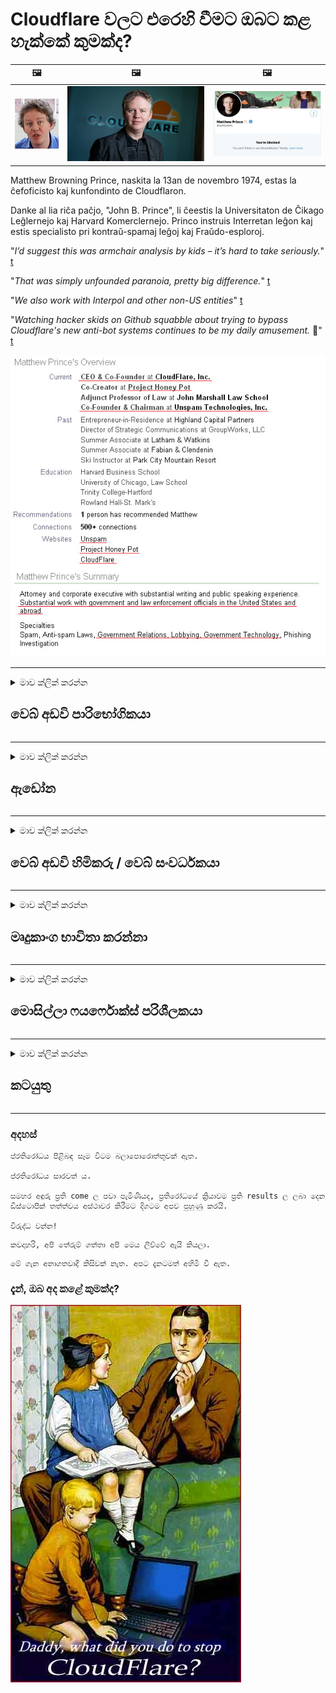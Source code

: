 # Cloudflare වලට එරෙහි වීමට ඔබට කළ හැක්කේ කුමක්ද?

| 🖼 | 🖼 | 🖼 |
| --- | --- | --- |
| ![](../image/matthew_prince_teen.jpg) | ![](../image/matthew_prince.jpg) | ![](../image/blockedbymatthewprince.jpg) |


Matthew Browning Prince, naskita la 13an de novembro 1974, estas la ĉefoficisto kaj kunfondinto de Cloudflaron.

Danke al lia riĉa paĉjo, "John B. Prince", li ĉeestis la Universitaton de Ĉikago Leĝlernejo kaj Harvard Komerclernejo.
Princo instruis Interretan leĝon kaj estis specialisto pri kontraŭ-spamaj leĝoj kaj Fraŭdo-esploroj.


"*I’d suggest this was armchair analysis by kids – it’s hard to take seriously.*" [t](https://www.theguardian.com/technology/2015/nov/19/cloudflare-accused-by-anonymous-helping-isis)

"*That was simply unfounded paranoia, pretty big difference.*"  [t](https://twitter.com/xxdesmus/status/992757936123359233)

"*We also work with Interpol and other non-US entities*" [t](https://twitter.com/eastdakota/status/1203028504184360960)

"*Watching hacker skids on Github squabble about trying to bypass Cloudflare's new anti-bot systems continues to be my daily amusement.* 🍿" [t](https://twitter.com/eastdakota/status/1273277839102656515)


![](../image/whoismp.jpg)

---


<details>
<summary>මාව ක්ලික් කරන්න

## වෙබ් අඩවි පාරිභෝගිකයා
</summary>


- ඔබ කැමති වෙබ් අඩවිය Cloudflare භාවිතා කරන්නේ නම්, Cloudflare භාවිතා නොකරන ලෙස ඔවුන්ට කියන්න.
  - ෆේස්බුක්, රෙඩිට්, ට්විටර් හෝ මැස්ටෝඩන් වැනි සමාජ මාධ්‍යවල හ ining නඟා සිටීමෙන් කිසිදු වෙනසක් සිදු නොවේ. [ක්‍රියා හැෂ් ටැග් වලට වඩා හයියෙන්.](https://twitter.com/phyzonloop/status/1274132092490862594)
  - ඔබට ප්‍රයෝජනවත් වීමට අවශ්‍ය නම් වෙබ් අඩවි හිමිකරු හා සම්බන්ධ වීමට උත්සාහ කරන්න.

[Cloudflare පැවසීය](https://github.com/Eloston/ungoogled-chromium/issues/783):
```
ඔබ විසින් නිකුත් කරනු ලබන විශේෂිත සේවාවන් හෝ අඩවි සඳහා පරිපාලකයින් වෙත ගොස් ඔබේ අත්දැකීම් බෙදාහදා ගැනීමට අපි නිර්දේශ කරමු.
```

[ඔබ එය ඉල්ලන්නේ නැත්නම්, වෙබ් අඩවි හිමිකරු කිසි විටෙකත් මෙම ගැටලුව දන්නේ නැත.](../PEOPLE.md)

![](../image/liberapay.jpg)

[සාර්ථක උදාහරණය](https://counterpartytalk.org/t/turn-off-cloudflare-on-counterparty-co-plz/164/5).<br>
ඔබට ගැටලුවක් තිබේද? [දැන් ඔබේ හ voice ඔසවන්න.](https://github.com/maraoz/maraoz.github.io/issues/1) පහත උදාහරණය.

```
ඔබ ආයතනික වාරණයට සහ මහජන සුපරීක්ෂණයට උදව් කරයි.
https://git.sdf.org/deCloudflare/cloudflare-tor/src/branch/master/README.md
```

```
ඔබේ වෙබ් පිටුව ක්ලවුඩ් ෆ්ලෙයාර් හි පුද්ගලික බිත්ති උයනේ ඇත.
https://git.sdf.org/deCloudflare/cloudflare-tor/
```

- වෙබ් අඩවියේ රහස්‍යතා ප්‍රතිපත්තිය කියවීමට යම් කාලයක් ගත කරන්න.
  - වෙබ් අඩවිය Cloudflare පිටුපසින් සිටී නම් හෝ වෙබ් අඩවිය Cloudflare හා සම්බන්ධ සේවාවන් භාවිතා කරයි.

එය "Cloudflare" යනු කුමක්ද යන්න පැහැදිලි කළ යුතු අතර, ඔබේ දත්ත Cloudflare සමඟ බෙදා ගැනීමට අවසර ඉල්ලා සිටිය යුතුය. එසේ කිරීමට අපොහොසත් වීමෙන් විශ්වාසය බිඳ වැටෙනු ඇති අතර සැක සහිත වෙබ් අඩවිය මග හැරිය යුතුය.

[පිළිගත හැකි රහස්‍යතා ප්‍රතිපත්ති උදාහරණයක් මෙහි ඇත](https://archive.is/bDlTz) ("Subprocessors" > "Entity Name")

```
මම ඔබේ රහස්‍යතා ප්‍රතිපත්තිය කියවා ඇති අතර මට Cloudflare යන වචනය සොයාගත නොහැක.
ඔබ දිගටම මගේ දත්ත Cloudflare වෙත පෝෂණය කරන්නේ නම් මම ඔබ සමඟ දත්ත බෙදා ගැනීම ප්‍රතික්ෂේප කරමි.
https://git.sdf.org/deCloudflare/cloudflare-tor/
```

මෙය ක්ලවුඩ්ෆ්ලේර් යන වචනය නොමැති රහස්‍යතා ප්‍රතිපත්තියට උදාහරණයකි.
[Liberland Jobs](https://archive.is/daKIr) [privacy policy](https://docsend.com/view/feiwyte):

![](../image/cfwontobey.jpg)

Cloudflare ට ඔවුන්ගේම රහස්‍යතා ප්‍රතිපත්තියක් ඇත.
[ක්ලවුඩ්ෆ්ලෙයාර් ඩොක්සිං මිනිසුන්ට ආදරෙයි.](https://www.reddit.com/r/GamerGhazi/comments/2s64fe/be_wary_reporting_to_cloudflare/)

වෙබ් අඩවියේ ලියාපදිංචි වීමේ පෝරමය සඳහා හොඳ උදාහරණයක් මෙන්න.
AFAIK, ශුන්‍ය වෙබ් අඩවිය මෙය කරන්න. ඔබ ඔවුන්ව විශ්වාස කරනවාද?

```
“XYZ සඳහා ලියාපදිංචි වන්න” ක්ලික් කිරීමෙන්, ඔබ අපගේ සේවා කොන්දේසි සහ රහස්‍යතා ප්‍රකාශයට එකඟ වේ.
ඔබේ දත්ත Cloudflare සමඟ බෙදා ගැනීමට ඔබ එකඟ වන අතර Cloudflare හි රහස්‍යතා ප්‍රකාශයට එකඟ වේ.
Cloudflare ඔබේ තොරතුරු කාන්දු වුවහොත් හෝ අපගේ සේවාදායකයන්ට සම්බන්ධ වීමට ඔබට ඉඩ නොදෙන්නේ නම්, එය අපගේ වරදක් නොවේ. [*]

[ ලියාපදිංචි වන්න ] [ මම එකඟවෙන්නේ නැහැ ]
```
[*] [PEOPLE.md](../PEOPLE.md)


- ඔවුන්ගේ සේවාව භාවිතා නොකිරීමට උත්සාහ කරන්න. ඔබව Cloudflare විසින් නරඹන බව මතක තබා ගන්න.
  - ["I'm in your TLS, sniffin' your passworz"](../image/iminurtls.jpg)

- වෙනත් වෙබ් අඩවියක් සොයන්න. අන්තර්ජාලයේ විකල්ප සහ අවස්ථාවන් තිබේ!

- දිනපතාම ටෝර් භාවිතා කිරීමට ඔබේ මිතුරන්ට ඒත්තු ගන්වන්න.
  - නිර්නාමිකභාවය විවෘත අන්තර්ජාලයේ ප්‍රමිතිය විය යුතුය!
  - [ටෝර් ව්‍යාපෘතිය මෙම ව්‍යාපෘතියට අකමැති බව සලකන්න.](../HISTORY.md)

</details>

------

<details>
<summary>මාව ක්ලික් කරන්න

## ඇඩෝන
</summary>

- ඔබගේ බ්‍රව්සරය ෆයර්ෆොක්ස්, ටෝර් බ්‍රව්සරය, හෝ නොකැඩූ ක්‍රෝමියම් නම් පහත ඇඩෝන වලින් එකක් භාවිතා කරන්න.
  - ඔබට වෙනත් නව ඇඩෝන එක් කිරීමට අවශ්‍ය නම් පළමුව ඒ ගැන විමසන්න.


| නම | සංවර්ධක | සහාය | අවහිර කළ හැකිය | දැනුම් දිය හැකිය | Chrome |
| -------- | -------- | -------- | -------- | -------- | -------- |
| [Bloku Cloudflaron MITM-Atakon](../subfiles/about.bcma.md) | #Addon | [ ? ](README.md) | **ඔව්**     | **ඔව්**     |  **ඔව්** |
| [Ĉu ligoj estas vundeblaj al MITM-atako?](../subfiles/about.ismm.md) | #Addon | [ ? ](README.md) | නැත     | **ඔව්**     |  **ඔව්** |
| [Ĉu ĉi tiuj ligoj blokos Tor-uzanton?](../subfiles/about.isat.md) | #Addon | [ ? ](README.md) | නැත     | **ඔව්**     |  **ඔව්** |
| [Block Cloudflare MITM Attack](https://trac.torproject.org/projects/tor/attachment/ticket/24351/block_cloudflare_mitm_attack-1.0.14.1-an%2Bfx.xpi)<br>[**DELETED BY TOR PROJECT**](../HISTORY.md) | nullius | [ ? ](tool/block_cloudflare_mitm_fx), [Link](README.md) | **ඔව්**     | **ඔව්**     |  නැත |
| [TPRB](http://34ahehcli3epmhbu2wbl6kw6zdfl74iyc4vg3ja4xwhhst332z3knkyd.onion/) | Sw | [ ? ](http://34ahehcli3epmhbu2wbl6kw6zdfl74iyc4vg3ja4xwhhst332z3knkyd.onion/) | **ඔව්**     | **ඔව්**     |  නැත |
| [Detect Cloudflare](https://addons.mozilla.org/en-US/firefox/addon/detect-cloudflare/) | Frank Otto | [ ? ](https://github.com/traktofon/cf-detect) | නැත     | **ඔව්**     |  නැත |
| [True Sight](https://addons.mozilla.org/en-US/firefox/addon/detect-cloudflare-plus/) | claustromaniac | [ ? ](https://github.com/claustromaniac/detect-cloudflare-plus) | නැත     | **ඔව්**     |  නැත |
| [Which Cloudflare datacenter am I visiting?](https://addons.mozilla.org/en-US/firefox/addon/cf-pop/) | 依云 | [ ? ](https://github.com/lilydjwg/cf-pop) | නැත     | **ඔව්**     |  නැත |


- "ඩෙසෙන්ට්රේලීස්" හට "සීඩීඑන්ජේඑස් (ක්ලවුඩ්ෆ්ලේර්)" සමඟ සම්බන්ධතාවය නැවැත්විය හැකිය.
  - එය ජාල වෙත ළඟා වීමෙන් බොහෝ ඉල්ලීම් වලක්වන අතර අඩවි කැඩීමෙන් වළක්වා ගැනීමට දේශීය ලිපිගොනු සේවය කරයි.
  - සංවර්ධකයා පිළිතුරු දුන්නේය: "[very concerning indeed](https://github.com/Synzvato/decentraleyes/issues/236#issuecomment-352049501)", "[widespread usage severely centralizes the web](https://github.com/Synzvato/decentraleyes/issues/251#issuecomment-366752049)"

- [ඔබේ සහතික අධිකාරියෙන් (CA) ඔබට Cloudflare සහතිකය ඉවත් කිරීමට හෝ අවිශ්වාස කිරීමට හැකිය.](https://www.ssl.com/how-to/remove-root-certificate-firefox/)

</details>

------

<details>
<summary>මාව ක්ලික් කරන්න

## වෙබ් අඩවි හිමිකරු / වෙබ් සංවර්ධකයා
</summary>


![](../image/word_cloudflarefree.jpg)

- වලාකුළු ද්‍රාවණය භාවිතා නොකරන්න.
  - ඔබට ඊට වඩා හොඳින් කළ හැකිය, නේද? [Cloudflare දායකත්වයන්, සැලසුම්, වසම් හෝ ගිණුම් ඉවත් කරන්නේ කෙසේද යන්න මෙන්න.](https://support.cloudflare.com/hc/en-us/articles/200167776-Removing-subscriptions-plans-domains-or-accounts)

| 🖼 | 🖼 |
| --- | --- |
| ![](../image/htmlalertcloudflare.jpg) | ![](../image/htmlalertcloudflare2.jpg) |

- තවත් ගනුදෙනුකරුවන් අවශ්‍යද? කළ යුතු දේ ඔබ දන්නවා. ඉඟිය "ඉහළ පේළිය" වේ.
  - [හෙලෝ, ඔබ ලිව්වේ "අපි ඔබේ පෞද්ගලිකත්වය බැරෑරුම් ලෙස සලකමු" නමුත් මට "දෝෂ 403 තහනම් නිර්නාමික ප්‍රොක්සියක් අවසර නැත"](https://it.slashdot.org/story/19/02/19/0033255/stop-saying-we-take-your-privacy-and-security-seriously) ඔබ ටෝර් හෝ වීපීඑන් අවහිර කරන්නේ ඇයි? [ඔබ තාවකාලික ඊමේල් අවහිර කරන්නේ ඇයි?](http://523kpawzkarw3j6afz2elxfs4h3hfclomkcmbjs6kaimo4lokympi6yd.onion/)

![](../image/anonexist.jpg)

- Cloudflare භාවිතා කිරීම ඇනහිටීමේ අවස්ථා වැඩි කරයි. ඔබේ සේවාදායකය අක්‍රිය වී හෝ Cloudflare අක්‍රිය වී ඇත්නම් අමුත්තන්ට ඔබේ වෙබ් අඩවියට පිවිසිය නොහැක.
  - [ක්ලවුඩ්ෆ්ලෙයාර් කිසි විටෙකත් පහලට නොයනු ඇතැයි ඔබ සිතුවාද?](https://www.ibtimes.com/cloudflare-down-not-working-sites-producing-504-gateway-timeout-errors-2618008) [Another](https://twitter.com/Jedduff/status/1097875615997399040) [sample](https://twitter.com/search?f=tweets&vertical=default&q=Cloudflare%20is%20having%20problems). [Need more](../PEOPLE.md)?

![](../image/cloudflareinternalerror.jpg)

- ඔබේ "API සේවාව", "මෘදුකාංග යාවත්කාලීන සේවාදායකය" හෝ "RSS පෝෂණය" ප්‍රොක්සි කිරීම සඳහා Cloudflare භාවිතා කිරීම ඔබේ පාරිභෝගිකයාට හානියක් වනු ඇත. ගනුදෙනුකරුවෙක් ඔබට කතා කොට "මට තවදුරටත් ඔබේ API භාවිතා කළ නොහැක" යැයි පැවසූ අතර ඔබට කුමක් සිදුවේදැයි නොදැනේ. Cloudflare ඔබේ ගනුදෙනුකරු නිහ ly ව අවහිර කළ හැකිය. ඔයා හිතනවද ඒක හරි කියලා?
  - බොහෝ RSS පා er ක සේවාදායකයින් සහ RSS කියවන්නා මාර්ගගත සේවාවක් ඇත. ඔබ දායක වීමට මිනිසුන්ට ඉඩ නොදෙන්නේ නම් ඔබ RSS සංග්‍රහය ප්‍රකාශයට පත් කරන්නේ ඇයි?

![](../image/rssfeedovercf.jpg)

- ඔබට HTTPS සහතිකය අවශ්‍යද? "අපි සංකේතාත්මක කරමු" හෝ CA සමාගමෙන් මිලදී ගන්න.

- ඔබට DNS සේවාදායකය අවශ්‍යද? ඔබේම සේවාදායකයක් සැකසිය නොහැකිද? කොහොමද ඔවුන් ගැන: [Hurricane Electric Free DNS](https://dns.he.net/), [Dyn.com](https://dyn.com/dns/), [1984 Hosting](https://www.1984hosting.com/), [Afraid.Org (ඔබ TOR භාවිතා කරන්නේ නම් පරිපාලක ඔබගේ ගිණුම මකන්න)](https://freedns.afraid.org/)

- සත්කාරක සේවාව සොයන්නේද? නොමිලේ පමණක්ද? කොහොමද ඔවුන් ගැන: [Onion Service](http://vww6ybal4bd7szmgncyruucpgfkqahzddi37ktceo3ah7ngmcopnpyyd.onion/en/security/network-security/tor/onionservices-best-practices), [Free Web Hosting Area](https://freewha.com/), [Autistici/Inventati Web Site Hosting](https://www.autinv5q6en4gpf4.onion/services/website), [Github Pages](https://pages.github.com/), [Surge](https://surge.sh/)
  - [Cloudflare සඳහා විකල්ප](../subfiles/cloudflare-alternatives.md)

- ඔබ "cloudflare-ipfs.com" භාවිතා කරනවාද? [Cloudflare IPFS නරක බව ඔබ දන්නවාද?](../PEOPLE.md)

- ඔබේ සේවාදායකයේ OWASP සහ Fail2Ban වැනි වෙබ් යෙදුම් ෆයර්වෝල් ස්ථාපනය කර එය නිසි ලෙස වින්‍යාස කරන්න.
  - ටෝර් අවහිර කිරීම විසඳුමක් නොවේ. කුඩා නරක පරිශීලකයින් සඳහා පමණක් සෑම කෙනෙකුටම ද punish ුවම් නොකරන්න.

- "Cloudflare Warp" භාවිතා කරන්නන් ඔබේ වෙබ් අඩවියට පිවිසීමෙන් හරවා යැවීම හෝ අවහිර කිරීම. ඔබට හැකි නම් හේතුවක් සපයන්න.

> IP ලැයිස්තුව: "[Cloudflare හි වර්තමාන IP පරාසයන්](cloudflare_inc/)"

> A: ඒවා අවහිර කරන්න

```
server {
...
deny 173.245.48.0/20;
deny 103.21.244.0/22;
deny 103.22.200.0/22;
deny 103.31.4.0/22;
deny 141.101.64.0/18;
deny 108.162.192.0/18;
deny 190.93.240.0/20;
deny 188.114.96.0/20;
deny 197.234.240.0/22;
deny 198.41.128.0/17;
deny 162.158.0.0/15;
deny 104.16.0.0/12;
deny 172.64.0.0/13;
deny 131.0.72.0/22;
deny 2400:cb00::/32;
deny 2606:4700::/32;
deny 2803:f800::/32;
deny 2405:b500::/32;
deny 2405:8100::/32;
deny 2a06:98c0::/29;
deny 2c0f:f248::/32;
...
}
```

> B: අනතුරු ඇඟවීමේ පිටුවට හරවා යවන්න

```
http {
...
geo $iscf {
default 0;
173.245.48.0/20 1;
103.21.244.0/22 1;
103.22.200.0/22 1;
103.31.4.0/22 1;
141.101.64.0/18 1;
108.162.192.0/18 1;
190.93.240.0/20 1;
188.114.96.0/20 1;
197.234.240.0/22 1;
198.41.128.0/17 1;
162.158.0.0/15 1;
104.16.0.0/12 1;
172.64.0.0/13 1;
131.0.72.0/22 1;
2400:cb00::/32 1;
2606:4700::/32 1;
2803:f800::/32 1;
2405:b500::/32 1;
2405:8100::/32 1;
2a06:98c0::/29 1;
2c0f:f248::/32 1;
}
...
}

server {
...
if ($iscf) {rewrite ^ https://example.com/cfwsorry.php;}
...
}

<?php
header('HTTP/1.1 406 Not Acceptable');
echo <<<CLOUDFLARED
Thank you for visiting ourwebsite.com!<br />
We are sorry, but we can't serve you because your connection is being intercepted by Cloudflare.<br />
Please read https://git.sdf.org/deCloudflare/cloudflare-tor for more information.<br />
CLOUDFLARED;
die();
```

- ඔබ නිදහස විශ්වාස කරන්නේ නම් සහ නිර්නාමික පරිශීලකයින් පිළිගන්නේ නම් ටෝර් ලූනු සේවාව හෝ අයි 2 පී ඉන්සයිට් සකසන්න.

- වෙනත් ක්ලියර්නෙට් / ටෝර් ද්විත්ව වෙබ් අඩවි ක්‍රියාකරුවන්ගෙන් උපදෙස් ලබාගෙන නිර්නාමික මිතුරන් ඇති කරගන්න!

</details>

------

<details>
<summary>මාව ක්ලික් කරන්න

## මෘදුකාංග භාවිතා කරන්නා
</summary>


- විසංවාදය CloudFlare භාවිතා කරයි. විකල්ප? අපි නිර්දේශ කරමු [**Briar** (Android)](https://f-droid.org/en/packages/org.briarproject.briar.android/), [Ricochet (PC)](https://ricochet.im/), [Tox + Tor (Android/PC)](https://tox.chat/download.html)
  - බ්‍රියර් ටෝර් ඩීමන් ඇතුළත් වන බැවින් ඔබට ඕර්බට් ස්ථාපනය කිරීමට අවශ්‍ය නැත.
  - Qwtch සංවර්ධකයින්, විවෘත රහස්‍යතාවය, දැනුම්දීමකින් තොරව ඔවුන්ගේ git සේවාවෙන් stop_cloudflare ව්‍යාපෘතිය මකා දැමීය.

- ඔබ ඩේබියන් ග්නූ / ලිනක්ස් හෝ කිසියම් ව්‍යුත්පන්නයක් භාවිතා කරන්නේ නම්, දායක වන්න: [bug #831835](https://bugs.debian.org/cgi-bin/bugreport.cgi?bug=831835). ඔබට හැකි නම්, පැච් එක සත්‍යාපනය කිරීමට සහ එය පිළිගත යුතුද යන්න පිළිබඳව නිවැරදි නිගමනයකට පැමිණීමට නඩත්තුකරුට උදව් කරන්න.

- සෑම විටම මෙම බ්‍රව්සර් නිර්දේශ කරන්න.

| නම | සංවර්ධක | සහාය | අදහස් දක්වන්න |
| -------- | -------- | -------- | -------- |
| [Ungoogled-Chromium](https://ungoogled-software.github.io/ungoogled-chromium-binaries/) | Eloston | [ ? ](https://github.com/Eloston/ungoogled-chromium) | PC (Win, Mac, Linux)  _!Tor_ |
| [Bromite](https://www.bromite.org/fdroid) | Bromite | [ ? ](https://github.com/bromite/bromite/issues) | Android  _!Tor_ |
| [Tor Browser](https://www.torproject.org/download/) | Tor Project | [ ? ](https://support.torproject.org/) | PC (Win, Mac, Linux)  _Tor_|
| [Tor Browser Android](https://www.torproject.org/download/) | Tor Project | [ ? ](https://support.torproject.org/) | Android  _Tor_|
| [Onion Browser](https://itunes.apple.com/us/app/onion-browser/id519296448?mt=8) | Mike Tigas | [ ? ](https://github.com/OnionBrowser/OnionBrowser/issues) | Apple iOS  _Tor_|
| [GNU/Icecat](https://www.gnu.org/software/gnuzilla/) | GNU | [ ? ](https://www.gnu.org/software/gnuzilla/) | PC (Linux) |
| [IceCatMobile](https://f-droid.org/en/packages/org.gnu.icecat/) | GNU | [ ? ](https://lists.gnu.org/mailman/listinfo/bug-gnuzilla) | Android |
| [Iridium Browser](https://iridiumbrowser.de/about/) | Iridium | [ ? ](https://github.com/iridium-browser/iridium-browser/) | PC (Win, Mac, Linux, OpenBSD) |


වෙනත් මෘදුකාංගවල පෞද්ගලිකත්වය අසම්පූර්ණයි. ටෝර් බ්‍රව්සරය “පරිපූර්ණ” යැයි මින් අදහස් නොවේ.
අන්තර්ජාලය හා තාක්‍ෂණය තුළ 100% ආරක්ෂිත හෝ 100% පුද්ගලික නැත.

- ටෝර් භාවිතා කිරීමට අවශ්‍ය නැද්ද? ටෝර් ඩීමන් සමඟ ඔබට ඕනෑම බ්‍රව්සරයක් භාවිතා කළ හැකිය.
  - [ටෝර් ව්‍යාපෘතිය මෙයට කැමති නැති බව සලකන්න.](https://support.torproject.org/tbb/tbb-9/) ඔබට එය කළ හැකි නම් ටෝර් බ්‍රව්සරය භාවිතා කරන්න.
- [ටෝර් සමඟ ක්‍රෝමියම් භාවිතා කරන්නේ කෙසේද](../subfiles/chromium_tor.md)


වෙනත් මෘදුකාංගවල පෞද්ගලිකත්වය ගැන කතා කරමු.

- [ඔබට සැබවින්ම ෆයර්ෆොක්ස් භාවිතා කිරීමට අවශ්‍ය නම්, "ෆයර්ෆොක්ස් ඊඑස්ආර්" තෝරන්න.](https://www.mozilla.org/en-US/firefox/organizations/)
  - [ෆයර්ෆොක්ස් - ස්පයිවෙයාර් වොච්ඩෝග්](https://spyware.neocities.org/articles/firefox.html)
  - [ෆයර්ෆොක්ස් නිදහස් කථනය ප්‍රතික්ෂේප කරයි, නිදහස් කථනය තහනම් කරයි](https://web.archive.org/web/20200423010026/https://reclaimthenet.org/firefox-rejects-free-speech-bans-free-speech-commenting-plugin-dissenter-from-its-extensions-gallery/)
  - ["100+ පහළට. මෘදුකාංග සමාගමකට ඇලී සිටින ලෙස ඉල්ලා සිටින බවක් පෙනේ ... මෘදුකාංග මේ දිනවල ඕනෑවට වඩා වැඩිය."](https://old.reddit.com/r/firefox/comments/gutdiw/weve_got_work_to_do_the_mozilla_blog/fslbbb6/)
  - [අහ්, ෆයර්ෆොක්ස් මගේ URL තීරුවේ අනුග්‍රාහක සබැඳි පෙන්වන්නේ ඇයි?](https://www.reddit.com/r/firefox/comments/jybx2w/uh_why_is_firefox_showing_me_sponsored_links_in/)
  - [මොසිල්ලා - යක්ෂයා](https://digdeeper.neocities.org/ghost/mozilla.html)

- [මතක තබා ගන්න, මොසිල්ලා ක්ලවුඩ්ෆ්ලේර් සේවාව භාවිතා කරයි.](https://www.robtex.com/dns-lookup/www.mozilla.org) [ඔවුන් ඔවුන්ගේ නිෂ්පාදනය සඳහා Cloudflare හි DNS සේවාවද භාවිතා කරයි.](https://www.theregister.co.uk/2018/03/21/mozilla_testing_dns_encryption/)

- [මොසිල්ලා මෙම ටිකට්පත නිල වශයෙන් ප්‍රතික්ෂේප කළේය.](https://bugzilla.mozilla.org/show_bug.cgi?id=1426618)

- [ෆයර්ෆොක්ස් ෆෝකස් යනු විහිළුවකි.](https://github.com/mozilla-mobile/focus-android/issues/1743) [ටෙලිමෙට්රි අක්‍රිය කරන බවට ඔවුන් පොරොන්දු වූ නමුත් ඔවුන් එය වෙනස් කළහ.](https://github.com/mozilla-mobile/focus-android/issues/4210)

- [PaleMoon / බැසිලිස්ක් සංවර්ධකයා Cloudflare ට ආදරෙයි.](https://github.com/mozilla-mobile/focus-android/issues/1743#issuecomment-345993097)
  - [සුදුමැලි මූන්ගේ සංරක්ෂිත සේවාදායකය මාස 18 ක් තිස්සේ අනිෂ්ට මෘදුකාංග හැක් කර පැතිර ඇත](https://www.reddit.com/r/privacytoolsIO/comments/cc808y/pale_moons_archive_server_hacked_and_spread/)
  - ඔහු ටෝර් භාවිතා කරන්නන්ට ද වෛර කරයි - "[එය ටෝර් කෙරෙහි සතුරු වීමට ඉඩ දෙන්න. මම හිතන්නේ බොහෝ වෙබ් අඩවි ටෝර් හි අතිශය අපයෝජන සාධකය සැලකිල්ලට ගෙන සතුරු විය යුතුය.](https://github.com/yacy/yacy_search_server/issues/314#issuecomment-565932097)"

- [වෝටර්ෆොක්ස් හි දැඩි "දුරකථන ගෙදර" ගැටලුවක් තිබේ](https://spyware.neocities.org/articles/waterfox.html)

- [ගූගල් ක්‍රෝම් යනු ඔත්තු මෘදුකාංගයකි.](https://www.gnu.org/proprietary/malware-google.en.html)
  - [ගූගල් ඔබගේ ක්‍රියාකාරකම් පැතිකඩ කරයි.](https://spyware.neocities.org/articles/chrome.html)

- [SRWare යකඩ වැඩිපුර දුරකථන සම්බන්ධතා ඇති කරයි.](https://spyware.neocities.org/articles/iron.html) එය ගූගල් වසම් වලට ද සම්බන්ධ වේ.

- [නිර්භීත බ්‍රව්සර් සුදු ලැයිස්තු ෆේස්බුක් / ට්විටර් ට්රැකර්ස්.](https://www.bleepingcomputer.com/news/security/facebook-twitter-trackers-whitelisted-by-brave-browser/)
  - [මෙන්න තවත් ගැටළු.](https://spyware.neocities.org/articles/brave.html)
  - [ද්විමය අනුබද්ධ හැඳුනුම්පත](https://twitter.com/cryptonator1337/status/1269594587716374528)

- [මයික්‍රොසොෆ්ට් එජ් විසින් ෆේස්බුක් පරිශීලකයින්ට ෆ්ලෑෂ් කේතය ධාවනය කිරීමට ඉඩ දෙයි.](https://www.zdnet.com/article/microsoft-edge-lets-facebook-run-flash-code-behind-users-backs/)

- [විවාල්ඩි ඔබේ පෞද්ගලිකත්වයට ගරු නොකරයි.](https://spyware.neocities.org/articles/vivaldi.html)

- [ඔපෙරා ඔත්තු මෘදුකාංග මට්ටම: අතිශයින් ඉහළයි](https://spyware.neocities.org/articles/opera.html)

- Apple iOS: [ඔබ කිසිසේත් iOS භාවිතා නොකළ යුතුය, ප්‍රධාන වශයෙන් එය අනිෂ්ට මෘදුකාංග නිසාය.](https://www.gnu.org/proprietary/malware-apple.html)

එබැවින් අපි ඉහත වගුවට පමණක් නිර්දේශ කරමු. වෙන කිසිවක් නැත.

</details>

------

<details>
<summary>මාව ක්ලික් කරන්න

## මොසිල්ලා ෆයර්ෆොක්ස් පරිශීලකයා
</summary>


- "ෆයර්ෆොක්ස් නයිට්ලි" ඉවත් වීමේ ක්‍රමයක් නොමැතිව මොසිල්ලා සේවාදායකයන්ට දෝශ නිරාකරණ මට්ටමේ තොරතුරු යවනු ඇත.
  - [මොසිල්ලා සේවාදායකයන් ක්ලවුඩ්ෆ්ලෙයාර් හඹා යති](https://www.digwebinterface.com/?hostnames=www.mozilla.org%0D%0Amozilla.cloudflare-dns.com&type=&ns=resolver&useresolver=8.8.4.4&nameservers=)

- මොසිල්ලා සේවාදායකයන්ට සම්බන්ධ වීම සඳහා ෆයර්ෆොක්ස් තහනම් කළ හැකිය.
  - [මොසිල්ලා හි ප්‍රතිපත්ති සැකිලි මඟ පෙන්වීම](https://github.com/mozilla/policy-templates/blob/master/README.md)
  - මෙම උපක්‍රමය පසු සංස්කරණයේ වැඩ කිරීම නවතා දැමිය හැකි බව මතක තබා ගන්න මොසිල්ලා තමන් සුදු ලැයිස්තු ගත කිරීමට කැමති නිසා.
  - ඒවා සම්පූර්ණයෙන්ම අවහිර කිරීමට ෆයර්වෝල් සහ ඩීඑන්එස් පෙරණය භාවිතා කරන්න.

"`/distribution/policies.json`"

>     "WebsiteFilter": {
> 		"Block": [
> 		"*://*.mozilla.com/*",
> 		"*://*.mozilla.net/*",
> 		"*://*.mozilla.org/*",
> 		"*://webcompat.com/*",
> 		"*://*.firefox.com/*",
> 		"*://*.thunderbird.net/*",
> 		"*://*.cloudflare.com/*"
> 		]
>     },


- ~~ක්ලවුඩ්ෆ්ලෙයාර් භාවිතා නොකරන ලෙස පවසමින් මොසිල්ලා ට්‍රැකර්හි දෝෂයක් වාර්තා කරන්න.~~ බග්සිලා පිළිබඳ දෝෂ වාර්තාවක් තිබුණි. බොහෝ අය ඔවුන්ගේ කනස්සල්ල පළ කරන ලදි, කෙසේ වෙතත් දෝෂය පරිපාලක විසින් 2018 දී සඟවා ඇත.

- ඔබට ෆයර්ෆොක්ස් හි DoH අක්‍රීය කළ හැකිය.
  - [ෆයර්ෆොක්ස් හි පෙරනිමි ඩීඑන්එස් සැපයුම්කරු වෙනස් කරන්න](../subfiles/change-firefox-dns.md)

![](../image/firefoxdns.jpg)

- [ඔබ ISP නොවන DNS භාවිතා කිරීමට කැමති නම්, OpenNIC Tier2 DNS සේවාව හෝ Cloudflare නොවන DNS සේවාවන් භාවිතා කිරීම ගැන සලකා බලන්න.](https://wiki.opennic.org/start)
![](../image/opennic.jpg)
  - DNS සමඟ Cloudflare අවහිර කරන්න. [Crimeflare DNS](https://dns.crimeflare.eu.org/)

- ඔබට ටෝර් ඩීඑන්එස් විසදුම ලෙස භාවිතා කළ හැකිය. [ඔබ ටෝර් විශේෂ expert යෙක් නොවේ නම්, මෙහි ප්‍රශ්නයක් අසන්න.](https://tor.stackexchange.com/)

> **කොහොමද?**
> 1. ටෝර් බාගත කර ඔබේ පරිගණකයේ ස්ථාපනය කරන්න.
> 2. මෙම රේඛාව "torrc" ගොනුවට එක් කරන්න.
> DNSPort 127.0.0.1:53
> 3. ටෝර් නැවත ආරම්භ කරන්න.
> 4. ඔබේ පරිගණකයේ DNS සේවාදායකය "127.0.0.1" ලෙස සකසන්න.

</details>

------

<details>
<summary>මාව ක්ලික් කරන්න

## කටයුතු
</summary>


- Cloudflare හි අන්තරායන් ගැන ඔබ වටා සිටින අයට කියන්න.

- [මෙම ගබඩාව වැඩි දියුණු කිරීමට උදව් කරන්න.](https://git.sdf.org/deCloudflare/cloudflare-tor).
  - ලැයිස්තු දෙකම, එයට එරෙහි තර්ක සහ විස්තර.

- [Cloudflare (සහ ඒ හා සමාන සමාගම්) සමඟ යම් දෙයක් වැරදී ඇති තැන ලේඛනගත කර ප්‍රසිද්ධ කරන්න, ඔබ එසේ කරන විට මෙම ගබඩාව සඳහන් කිරීමට වග බලා ගන්න.](https://git.sdf.org/deCloudflare/cloudflare-tor) :)

- ටෝර් භාවිතා කරමින් පෙරනිමියෙන් වැඩි පිරිසක් ලබා ගන්න එවිට ඔවුන්ට ලෝකයේ විවිධ ප්‍රදේශවල දෘෂ්ටි කෝණයෙන් වෙබය අත්විඳිය හැකිය.

- ක්ලවුඩ්ෆ්ලේර් වෙතින් ලෝකය මුදා ගැනීම සඳහා කැපවී සිටින සමාජ මාධ්‍යවල සහ මස් අවකාශයේ කණ්ඩායම් ආරම්භ කරන්න.

- සුදුසු අවස්ථාවලදී, මෙම ගබඩාවට මෙම කණ්ඩායම් සමඟ සම්බන්ධ වන්න - මෙය කණ්ඩායම් වශයෙන් එකට වැඩ කිරීම සම්බන්ධීකරණය කිරීමේ ස්ථානයක් විය හැකිය.

- [Cloudflare සඳහා අර්ථවත් ආයතනික නොවන විකල්පයක් සැපයිය හැකි සමුපකාරයක් ආරම්භ කරන්න.](../subfiles/cloudflare-alternatives.md)

- ක්ලවුඩ්ෆ්ලේරයට එරෙහිව අවම වශයෙන් බහු ස්ථර ආරක්ෂාවක් සැපයීමට උපකාරී වන වෙනත් විකල්ප ගැන අපට දන්වන්න.

- ඔබ Cloudflare ගනුදෙනුකරුවෙකු නම්, ඔබේ රහස්‍යතා සැකසුම් සකසා ඔවුන් ඒවා උල්ලං until නය කරන තෙක් බලා සිටින්න.
  - [ඉන්පසු ඒවා අයාචිත තැපැල් / පෞද්ගලිකත්ව උල්ලං charges නය කිරීමේ චෝදනා යටතේ ගෙන එන්න.](https://twitter.com/thexpaw/status/1108424723233419264)

- ඔබ ඇමරිකා එක්සත් ජනපදයේ සිටී නම් සහ වෙබ් අඩවිය බැංකුවක් හෝ ගණකාධිකාරීවරයෙක් නම්, ග්‍රෑම්-ලීච්-බ්ලයිලි පනත යටතේ හෝ නීතිමය බලපෑම් ඇති ඇමරිකානුවන් යටතේ නීතිමය බලපෑම් ඇති කිරීමට උත්සාහ කර ඔබ කොපමණ දුරක් ඇත්දැයි අප වෙත වාර්තා කරන්න. .

- වෙබ් අඩවිය රජයේ වෙබ් අඩවියක් නම්, එක්සත් ජනපද ආණ්ඩුක්‍රම ව්‍යවස්ථාවේ 1 වන සංශෝධනය යටතේ නීතිමය බලපෑම් ඇති කිරීමට උත්සාහ කරන්න.

- ඔබ යුරෝපා සංගම් පුරවැසියෙකු නම්, ඔබේ පුද්ගලික තොරතුරු සාමාන්‍ය දත්ත ආරක්ෂණ රෙගුලාසි යටතේ යැවීමට වෙබ් අඩවිය අමතන්න. ඔවුන් ඔබට ඔබේ තොරතුරු ලබා දීම ප්‍රතික්ෂේප කරන්නේ නම් එය නීතිය උල්ලං violation නය කිරීමකි.

- තම වෙබ් අඩවියේ සේවාවක් ලබා දෙන බව පවසන සමාගම් සඳහා ඒවා පාරිභෝගික ආරක්ෂණ සංවිධාන සහ බීබීබී වෙත “ව්‍යාජ වෙළඳ දැන්වීම්” ලෙස වාර්තා කිරීමට උත්සාහ කරන්න. Cloudflare වෙබ් අඩවි සේවය කරන්නේ Cloudflare සේවාදායකයන් විසිනි.

- [එක්සත් ජනපද සන්දර්භය තුළ ITU යෝජනා කරන්නේ Cloudflare ඔවුන් කෙරෙහි විශ්වාසභංග නීතිය ගෙන ඒමට තරම් විශාල වීමට පටන් ගෙන ඇති බවයි.](https://www.itu.int/en/ITU-T/Workshops-and-Seminars/20181218/Documents/Geoff_Huston_Presentation.pdf)

- එවැනි සේවාවක් පිටුපස ප්‍රභව කේත ගබඩා කිරීමට එරෙහිව ප්‍රතිපාදන GNU GPL අනුවාදය 4 ට ඇතුළත් විය හැකි යැයි සිතිය හැකි අතර, සියලු GPLv4 සහ පසුකාලීන වැඩසටහන් සඳහා අවශ්‍ය වන්නේ අවම වශයෙන් ප්‍රභව කේත ටෝර් භාවිතා කරන්නන්ට වෙනස් ලෙස සැලකීමක් නොකරන මාධ්‍යයක් හරහා ප්‍රවේශ විය හැකි බවයි.

</details>

------

### අදහස්

```
ප්රතිරෝධය පිළිබඳ සෑම විටම බලාපොරොත්තුවක් ඇත.

ප්රතිරෝධය සාරවත් ය.

සමහර අඳුරු ප්‍රති come ල පවා පැමිණියද, ප්‍රතිරෝධයේ ක්‍රියාවම ප්‍රති results ල ලබා දෙන ඩිස්ටොපික් තත්ත්වය අස්ථාවර කිරීමට දිගටම අපව පුහුණු කරයි.

විරුද්ධ වන්න!
```

```
කවදාහරි, අපි තේරුම් ගත්තා අපි මෙය ලිව්වේ ඇයි කියලා.
```

```
මේ ගැන අනාගතවාදී කිසිවක් නැත. අපට දැනටමත් අහිමි වී ඇත.
```

### දැන්, ඔබ අද කළේ කුමක්ද?


![](../image/stopcf.jpg)
